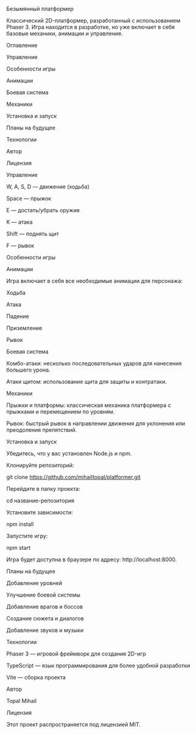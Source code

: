 Безымянный платформер

Классический 2D-платформер, разработанный с использованием Phaser 3. Игра находится в разработке, но уже включает в себя базовые механики, анимации и управление.

Оглавление

Управление

Особенности игры

Анимации

Боевая система

Механики

Установка и запуск

Планы на будущее

Технологии

Автор

Лицензия

Управление

W, A, S, D — движение (ходьба)

Space — прыжок

E — достать/убрать оружие

K — атака

Shift — поднять щит

F — рывок

Особенности игры

Анимации

Игра включает в себя все необходимые анимации для персонажа:

Ходьба

Атака

Падение

Приземление

Рывок

Боевая система

Комбо-атаки: несколько последовательных ударов для нанесения большего урона.

Атаки щитом: использование щита для защиты и контратаки.

Механики

Прыжки и платформы: классическая механика платформера с прыжками и перемещением по уровням.

Рывок: быстрый рывок в направлении движения для уклонения или преодоления препятствий.

Установка и запуск

Убедитесь, что у вас установлен Node.js и npm.

Клонируйте репозиторий:

git clone https://github.com/mihailtopal/platformer.git

Перейдите в папку проекта:

cd название-репозитория

Установите зависимости:

npm install

Запустите игру:

npm start

Игра будет доступна в браузере по адресу: http://localhost:8000.


Планы на будущее

Добавление  уровней

Улучшение боевой системы

Добавление врагов и боссов

Создание сюжета и диалогов

Добавление звуков и музыки

Технологии

Phaser 3 — игровой фреймворк для создания 2D-игр

TypeScript — язык программирования для более удобной разработки

Vite — сборка проекта

Автор

Topal Mihail

Лицензия

Этот проект распространяется под лицензией MIT.
